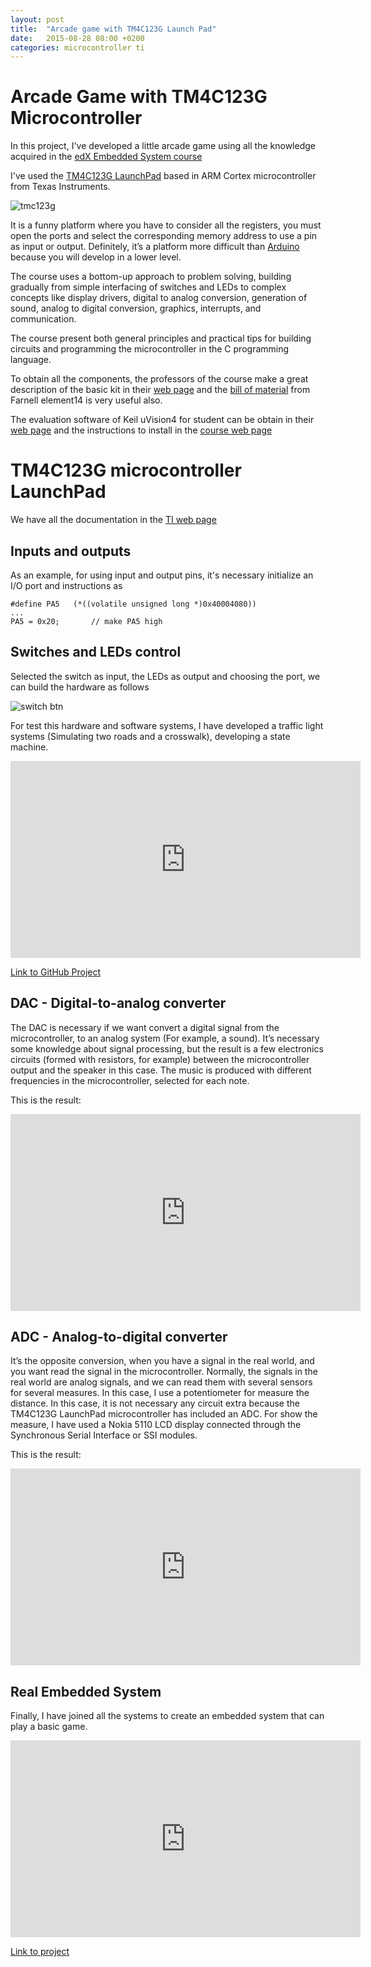 ```yaml
---
layout: post
title:  "Arcade game with TM4C123G Launch Pad"
date:   2015-08-28 08:00 +0200
categories: microcontroller ti
---
```


# Arcade Game with TM4C123G Microcontroller

In this project, I've developed a little arcade game using all the knowledge acquired in the [edX Embedded System course](https://www.edx.org/course/embedded-systems-shape-world-utaustinx-ut-6-02x)

I've used the [TM4C123G LaunchPad](http://www.ti.com/tool/EK-TM4C123GXL?DCMP=stellaris-launchpad&HQS=tm4c123g-launchpad) based in ARM Cortex microcontroller from Texas Instruments.

![tmc123g](http://users.ece.utexas.edu/~valvano/arm/portfolio/fulls/pic02.jpg)

It is a funny platform where you have to consider all the registers, you must open the ports and select the corresponding memory address to use a pin as input or output. Definitely, it’s a platform more difficult than [Arduino](https://www.arduino.cc/) because you will develop in a lower level.

The course uses a bottom-up approach to problem solving, building gradually from simple interfacing of switches and LEDs to complex concepts like display drivers, digital to analog conversion, generation of sound, analog to digital conversion, graphics, interrupts, and communication.

The course present both general principles and practical tips for building circuits and programming the microcontroller in the C programming language.

To obtain all the components, the professors of the course make a great description of the basic kit in their [web page](http://users.ece.utexas.edu/~valvano/edX/kit.html) and the [bill of material](http://www.element14.com/community/community/learning-center/online-learning/moocs/edxutexas-embedded/) from Farnell element14 is very useful also.

The evaluation software of Keil uVision4 for student can be obtain in their [web page](https://www.keil.com/demo/eval/armv4.htm) and the instructions to install in the [course web page](http://edx-org-utaustinx.s3.amazonaws.com/UT601x/download.html)

# TM4C123G microcontroller LaunchPad
We have all the documentation in the [TI web page](http://www.ti.com/tool/ek-tm4c123gxl)

## Inputs and outputs
As an example, for using input and output pins, it's necessary initialize an I/O port and instructions as

    #define PA5   (*((volatile unsigned long *)0x40004080))
    ...
    PA5 = 0x20;       // make PA5 high


## Switches and LEDs control
Selected the switch as input, the LEDs as output and choosing the port, we can build the hardware as follows

![switch btn](http://users.ece.utexas.edu/~valvano/Volume1/E-Book/C8_SwitchLEDv2_files/Figure8_4.jpg)

For test this hardware and software systems, I have developed a traffic light systems (Simulating two roads and a crosswalk), developing a state machine.

<iframe width="560" height="315" src="https://www.youtube.com/embed/CgPjV8hBAYk" frameborder="0" allowfullscreen></iframe>

[Link to GitHub Project](https://github.com/aherrero/EmbeddedSystems/tree/master/UT.6.02x/Lab10_TrafficLight)


## DAC - Digital-to-analog converter
The DAC is necessary if we want convert a digital signal from the microcontroller, to an analog system (For example, a sound). It’s necessary some knowledge about signal processing, but the result is a few electronics circuits (formed with resistors, for example) between the microcontroller output and the speaker in this case.
The music is produced with different frequencies in the microcontroller, selected for each note.

This is the result:
<iframe width="560" height="315" src="https://www.youtube.com/embed/McDHbQl84TI" frameborder="0" allowfullscreen></iframe>

## ADC - Analog-to-digital converter
It’s the opposite conversion, when you have a signal in the real world, and you want read the signal in the microcontroller.
Normally, the signals in the real world are analog signals, and we can read them with several sensors for several measures. In this case, I use a potentiometer for measure the distance.
In this case, it is not necessary any circuit extra because the TM4C123G LaunchPad microcontroller has included an ADC.
For show the measure, I have used a Nokia 5110 LCD display connected through the Synchronous Serial Interface or SSI modules.

This is the result:
<iframe width="560" height="315" src="https://www.youtube.com/embed/RZW5aqny9Gg" frameborder="0" allowfullscreen></iframe>

## Real Embedded System
Finally, I have joined all the systems to create an embedded system that can play a basic game.
<iframe width="560" height="315" src="https://www.youtube.com/embed/7BozoCaN9yg" frameborder="0" allowfullscreen></iframe>

[Link to project](https://github.com/aherrero/EmbeddedSystems/tree/master/UT.6.02x/Lab15_SpaceInvaders)
